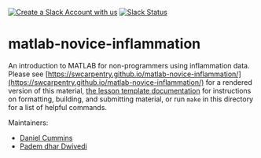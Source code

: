 [![Create a Slack Account with us](https://img.shields.io/badge/Create_Slack_Account-The_Carpentries-071159.svg)](https://slack-invite.carpentries.org/)
[![Slack Status](https://img.shields.io/badge/Slack_Channel-swc--matlab-E01563.svg)](https://carpentries.slack.com/messages/C9Y6HRS0P)

# matlab-novice-inflammation

An introduction to MATLAB for non-programmers using inflammation data.
Please see [https://swcarpentry.github.io/matlab-novice-inflammation/](https://swcarpentry.github.io/matlab-novice-inflammation/) for a rendered version of this material,
[the lesson template documentation][lesson-example]
for instructions on formatting, building, and submitting material,
or run `make` in this directory for a list of helpful commands.

Maintainers:

- [Daniel Cummins][dc2917]
- [Padem dhar Dwivedi][padmdhar15ald]

[lesson-example]: https://carpentries.github.io/lesson-example
[dc2917]: https://github.com/dc2917
[padmdhar15ald]: https://github.com/padmdhar15ald
